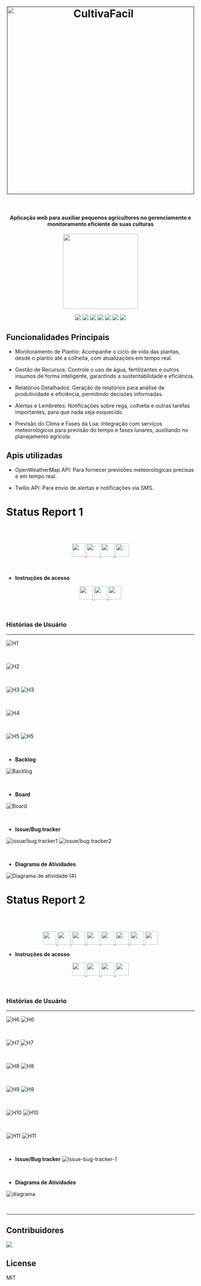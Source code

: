 
<h1 align="center">
  <br>
  <a href=""><img src="https://imgur.com/FCRPo4P.png" alt="CultivaFacil" width="500"></a>
  <br>
  <br>
</h1>

<h4 align="center">Aplicação web para auxiliar pequenos agricultores no gerenciamento e monitoramento eficiente de suas culturas</h4>
<p align="center">
  <a href="https://cultivafacil.azurewebsites.net">
    <img aling="center" src="https://img.shields.io/badge/Acesse%20o%20Site-%4CD971?style=for-the-badge&logo=microsoft-azure&logoColor=black" width="200"/>
  </a>
</p>

<p align="center">
<img src="https://img.shields.io/badge/Python-006400?style=for-the-badge&logo=python&logoColor=white"/> 
<img src="https://img.shields.io/badge/Django-C4A000?style=for-the-badge&logo=django&logoColor=black"/> 
<img src="https://img.shields.io/badge/SQLite-006400?style=for-the-badge&logo=sqlite&logoColor=white"/> 
<img src="https://img.shields.io/badge/JavaScript-C4A000?style=for-the-badge&logo=javascript&logoColor=black"/> 
<img src="https://img.shields.io/badge/HTML5-006400?style=for-the-badge&logo=html5&logoColor=white"/> 
<img src="https://img.shields.io/badge/CSS3-C4A000?style=for-the-badge&logo=css3&logoColor=black"/> 
<img src="https://img.shields.io/badge/Microsoft_Azure-006400?style=for-the-badge&logo=microsoft-azure&logoColor=white"/>
</p>

<!-- ![screenshot](aqui inserir gif de utilização) -->


## Funcionalidades Principais

* Monitoramento de Plantio: Acompanhe o ciclo de vida das plantas, desde o plantio até a colheita, com atualizações em tempo real.

* Gestão de Recursos: Controle o uso de água, fertilizantes e outros insumos de forma inteligente, garantindo a sustentabilidade e eficiência.

* Relatórios Detalhados: Geração de relatórios para análise de produtividade e eficiência, permitindo decisões informadas.

* Alertas e Lembretes: Notificações sobre rega, colheita e outras tarefas importantes, para que nada seja esquecido.

* Previsão do Clima e Fases da Lua: Integração com serviços meteorológicos para previsão do tempo e fases lunares, auxiliando no planejamento agrícola.

## Apis utilizadas

* OpenWeatherMap API: Para fornecer previsões meteorológicas precisas e em tempo real.

* Twilio API: Para envio de alertas e notificações via SMS.

# Status Report 1
<br>

<br/>
<p align="center" style="">
  <a href="https://www.youtube.com/watch?v=vOhT-xIG1yY">
    <img src="https://img.shields.io/badge/screencast das histórias implementadas-006400?style=for-the-badge&logo=youtube&logoColor=white" height="35px"/>
  </a>
  <a href="https://www.youtube.com/watch?v=xMVgNrbnVL4">
    <img src="https://img.shields.io/badge/screencast dos protótipos-C4A000?style=for-the-badge&logo=youtube&logoColor=black" height="35px"/>
  </a>
  <a href="https://docs.google.com/document/d/1CTdH4KScu2_aoF6t_cYpeq7---v7txc7X3GmHufF0NM/edit?usp=sharing">
    <img src="https://img.shields.io/badge/relatório programação em par-006400?style=for-the-badge&logo=googledocs&logoColor=white" height="35px"/>
  </a>
  <a href="https://www.figma.com/design/kmZcVfZnd4kcPBtJh1Ojiw/Sketches%2FStoryboard---Cultiva-Fácil?node-id=0-1&t=lzIqMANvf24dmYFn-1">
    <img src="https://img.shields.io/badge/figma com sketches-006400?style=for-the-badge&logo=figma&logoColor=white" height="35px"/>
  </a>
</p>

<br/>

- <strong> Instruções de acesso </strong>

<p align="center" style="">
<a href="https://scribehow.com/shared/Como_se_cadastrar_no_site_Cultiva_Facil__QcprqLOtQIm2FieyWKBEVA">
  <img src="https://img.shields.io/badge/Cadastro do Usuario-006400?style=for-the-badge&logo=googledocs&logoColor=white" height="35px"/>
</a>

<a href="https://scribehow.com/shared/Como_cadastrar_as_caracteristicas_do_seu_terreno_no_site_Cultiva_Facil__ht2pCAB6RPqO3wQt9fnLuQ">
  <img src="https://img.shields.io/badge/Cadastro das caracteristicas do terreno-C4A000?style=for-the-badge&logo=googledocs&logoColor=black" height="35px"/>
</a>

<a href="https://scribehow.com/shared/Como_Adicionar_Plantas_no_Site_Cultiva_Facil__sjjS1yE6TIqxwjPehh2nUQ">
  <img src="https://img.shields.io/badge/Cadastro das plantas cultivadas-006400?style=for-the-badge&logo=googledocs&logoColor=white" height="35px"/>
</a>

</p>



<br/>


### Histórias de Usuário
---

![H1](https://imgur.com/g2yDf97.png)

<br>


![H2](https://imgur.com/7L4lqQM.png)

<br>

![H3](https://imgur.com/nyaI8XM.png)
![H3](https://imgur.com/oNGdVbR.png)

<br>

![H4](https://imgur.com/S75OpKP.png)

<br>

![H5](https://imgur.com/XdSozdK.png)
![H5](https://imgur.com/Po4lKZd.png)



<br>

- <strong>Backlog</strong>

![Backlog](https://imgur.com/xdAEM2x.png)


<br>

- <strong>Board</strong>

![Board](https://imgur.com/PKvY7PE.png)


<br>

- <strong>Issue/Bug tracker</strong>

![issue/bug tracker1](https://imgur.com/mRiAoG1.png)
![issue/bug tracker2](https://imgur.com/RRsPt9R.png)

<br>

- <strong>Diagrama de Atividades</strong>

![Diagrama de atividade (4)](https://imgur.com/2xMP24I.png)
# Status Report 2
<br>

<br/>
<p align="center" style="">
<a href="https://www.youtube.com/watch?v=phdG_BgOgNI">
  <img src="https://img.shields.io/badge/screencast das histórias implementadas-006400?style=for-the-badge&logo=youtube&logoColor=white" height="35px"/>
</a>

<a href="https://www.youtube.com/watch?v=C7f81SoSSjQ">
  <img src="https://img.shields.io/badge/screencast dos protótipos-C4A000?style=for-the-badge&logo=youtube&logoColor=black" height="35px"/>
</a>

<a href="https://youtu.be/Yrs4vnt5XBI?si=iNwdKYPTcT6-KOd5">
  <img src="https://img.shields.io/badge/CI/CD com Build e Deployment Automatizado-006400?style=for-the-badge&logo=youtube&logoColor=white" height="35px"/>
</a>

<a href="https://youtu.be/Rc_jRnigqS8?si=HTr25LMDazJT7kng">
  <img src="https://img.shields.io/badge/screencast dos testes-C4A000?style=for-the-badge&logo=youtube&logoColor=black" height="35px"/>
</a>

<a href="https://docs.google.com/document/d/18NOUklwlPUHPYoXYBvkR8hp8xUGy1oOvBzqqz7yVbRM/edit?usp=sharing">
  <img src="https://img.shields.io/badge/relatório programação em par-006400?style=for-the-badge&logo=googledocs&logoColor=white" height="35px"/>
</a>

<a href="https://cultivafacil.azurewebsites.net">
  <img src="https://img.shields.io/badge/site na azure-C4A000?style=for-the-badge&logo=microsoft-azure&logoColor=black" height="35px"/>
</a>

<a href="https://www.figma.com/design/0cuK26YcZAQFn6WInb5wPB/Prototipa%C3%A7%C3%A3o-Interativa-Projeto-02?node-id=0-1&t=HpVSODTXwnFXblFG-1">
<img src="https://img.shields.io/badge/figma com os protótipos de média-006400?style=for-the-badge&logo=figma&logoColor=white" height="35px"/>
</a>

<a href="https://www.figma.com/board/ASOQFjfb6QsIUk4RQ92xiB/Hist%C3%B3rias?node-id=0-1&t=LbHTbQHpqApD4gBu-1">
<img src="https://img.shields.io/badge/figma com as histórias-C4A000?style=for-the-badge&logo=figma&logoColor=black" height="35px"/>
</a>

</p>


- <strong> Instruções de acesso</strong>

<p align="center" style="">
<a href="https://scribehow.com/shared/Avaliacao_do_servico__-_yjD5QpRguPbuyxeI9UOA?referrer=documents">
  <img src="https://img.shields.io/badge/Reabertura de serviço-006400?style=for-the-badge&logo=googledocs&logoColor=white" height="35px"/>
</a>
  
<a href="https://scribehow.com/shared/Reabertura_de_servico__A9Vu1PloSKmxt7ieLhSl8Q?referrer=documents">
  <img src="https://img.shields.io/badge/Avaliação do serviço-C4A000?style=for-the-badge&logo=googledocs&logoColor=black" height="35px"/>
</a>

<a href="https://scribehow.com/shared/Acompanhamento_de_status__Z_90ZlmzQU-wk3aWYA_Ayg?editmode=true">
  <img src="https://img.shields.io/badge/Acompanhamento de status-006400?style=for-the-badge&logo=googledocs&logoColor=white" height="35px"/>
</a>

<a href="https://scribehow.com/shared/Personalizacao_de_lista_de_servicos_como_cliente__wn0Uhk_uS5yWaqpFk0dRJw?referrer=documents">
  <img src="https://img.shields.io/badge/Personalização de lista de serviço como cliente-C4A000?style=for-the-badge&logo=googledocs&logoColor=black" height="35px"/>
</a>

</p>

<br/>

### Histórias de Usuário
---

![H6](https://imgur.com/2xdZ8o7.png)
![H6](https://imgur.com/GL6oaRd.png)

<br>


![H7](https://imgur.com/h9vtXXn.png)
![H7](https://imgur.com/Wmm5k55.png)

<br>

![H8](https://imgur.com/pWv8Ml2.png)
![H8](https://imgur.com/mHPhQJ0.png)

<br>

![H9](https://imgur.com/UQnOaC8.png)
![H9](https://imgur.com/tuIiKsz.png)

<br>

![H10](https://imgur.com/qOGS44w.png)
![H10](https://imgur.com/sr4Ri5V.png)



<br>

![H11](https://imgur.com/x4CQ6q6.png)
![H11](https://imgur.com/Q4cve87.png)

<br>

- <strong>Issue/Bug tracker</strong>
![issue-bug-tracker-1](https://imgur.com/XZfDCal.png)



<br>

- <strong>Diagrama de Atividades</strong>

![diagrama]()

<br>

---


## Contribuidores
<a href="https://github.com/MatheusMV05/Projetos-2---G1/graphs/contributors">
  <img src="https://contrib.rocks/image?repo=MatheusMV05/Projetos-2---G1" />
</a>


## License

MIT

